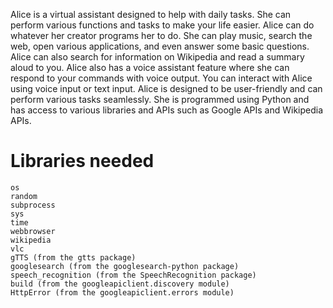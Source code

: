 Alice is a virtual assistant designed to help with daily tasks. 
She can perform various functions and tasks to make your life easier. Alice can do whatever her creator programs her to do. 
She can play music, search the web, open various applications, and even answer some basic questions. 
Alice can also search for information on Wikipedia and read a summary aloud to you. 
Alice also has a voice assistant feature where she can respond to your commands with voice output. 
You can interact with Alice using voice input or text input. 
Alice is designed to be user-friendly and can perform various tasks seamlessly. 
She is programmed using Python and has access to various libraries and APIs such as Google APIs and Wikipedia APIs.

# Libraries needed

    os
    random
    subprocess
    sys
    time
    webbrowser
    wikipedia
    vlc
    gTTS (from the gtts package)
    googlesearch (from the googlesearch-python package)
    speech_recognition (from the SpeechRecognition package)
    build (from the googleapiclient.discovery module)
    HttpError (from the googleapiclient.errors module)
